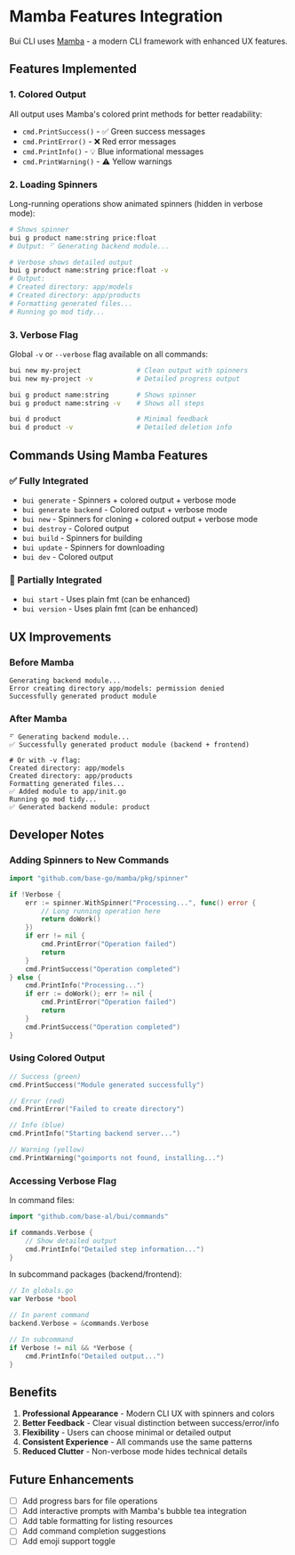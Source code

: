 # Mamba Features Integration

Bui CLI uses [Mamba](https://github.com/base-go/mamba) - a modern CLI framework with enhanced UX features.

## Features Implemented

### 1. Colored Output

All output uses Mamba's colored print methods for better readability:

- `cmd.PrintSuccess()` - ✅ Green success messages
- `cmd.PrintError()` - ❌ Red error messages
- `cmd.PrintInfo()` - 💡 Blue informational messages
- `cmd.PrintWarning()` - ⚠️  Yellow warnings

### 2. Loading Spinners

Long-running operations show animated spinners (hidden in verbose mode):

```bash
# Shows spinner
bui g product name:string price:float
# Output: ⠋ Generating backend module...

# Verbose shows detailed output
bui g product name:string price:float -v
# Output:
# Created directory: app/models
# Created directory: app/products
# Formatting generated files...
# Running go mod tidy...
```

### 3. Verbose Flag

Global `-v` or `--verbose` flag available on all commands:

```bash
bui new my-project              # Clean output with spinners
bui new my-project -v           # Detailed progress output

bui g product name:string       # Shows spinner
bui g product name:string -v    # Shows all steps

bui d product                   # Minimal feedback
bui d product -v                # Detailed deletion info
```

## Commands Using Mamba Features

### ✅ Fully Integrated
- `bui generate` - Spinners + colored output + verbose mode
- `bui generate backend` - Colored output + verbose mode
- `bui new` - Spinners for cloning + colored output + verbose mode
- `bui destroy` - Colored output
- `bui build` - Spinners for building
- `bui update` - Spinners for downloading
- `bui dev` - Colored output

### 🚧 Partially Integrated
- `bui start` - Uses plain fmt (can be enhanced)
- `bui version` - Uses plain fmt (can be enhanced)

## UX Improvements

### Before Mamba
```
Generating backend module...
Error creating directory app/models: permission denied
Successfully generated product module
```

### After Mamba
```
⠋ Generating backend module...
✅ Successfully generated product module (backend + frontend)

# Or with -v flag:
Created directory: app/models
Created directory: app/products
Formatting generated files...
✅ Added module to app/init.go
Running go mod tidy...
✅ Generated backend module: product
```

## Developer Notes

### Adding Spinners to New Commands

```go
import "github.com/base-go/mamba/pkg/spinner"

if !Verbose {
    err := spinner.WithSpinner("Processing...", func() error {
        // Long running operation here
        return doWork()
    })
    if err != nil {
        cmd.PrintError("Operation failed")
        return
    }
    cmd.PrintSuccess("Operation completed")
} else {
    cmd.PrintInfo("Processing...")
    if err := doWork(); err != nil {
        cmd.PrintError("Operation failed")
        return
    }
    cmd.PrintSuccess("Operation completed")
}
```

### Using Colored Output

```go
// Success (green)
cmd.PrintSuccess("Module generated successfully")

// Error (red)
cmd.PrintError("Failed to create directory")

// Info (blue)
cmd.PrintInfo("Starting backend server...")

// Warning (yellow)
cmd.PrintWarning("goimports not found, installing...")
```

### Accessing Verbose Flag

In command files:
```go
import "github.com/base-al/bui/commands"

if commands.Verbose {
    // Show detailed output
    cmd.PrintInfo("Detailed step information...")
}
```

In subcommand packages (backend/frontend):
```go
// In globals.go
var Verbose *bool

// In parent command
backend.Verbose = &commands.Verbose

// In subcommand
if Verbose != nil && *Verbose {
    cmd.PrintInfo("Detailed output...")
}
```

## Benefits

1. **Professional Appearance** - Modern CLI UX with spinners and colors
2. **Better Feedback** - Clear visual distinction between success/error/info
3. **Flexibility** - Users can choose minimal or detailed output
4. **Consistent Experience** - All commands use the same patterns
5. **Reduced Clutter** - Non-verbose mode hides technical details

## Future Enhancements

- [ ] Add progress bars for file operations
- [ ] Add interactive prompts with Mamba's bubble tea integration
- [ ] Add table formatting for listing resources
- [ ] Add command completion suggestions
- [ ] Add emoji support toggle
